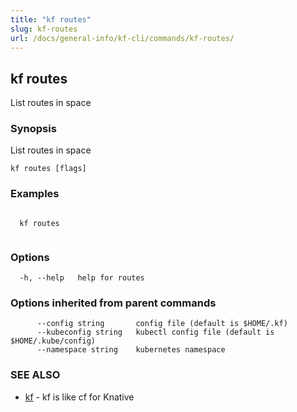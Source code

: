 ```yaml
---
title: "kf routes"
slug: kf-routes
url: /docs/general-info/kf-cli/commands/kf-routes/
---
```

## kf routes

List routes in space

### Synopsis

List routes in space

```
kf routes [flags]
```

### Examples

```

  kf routes
  
```

### Options

```
  -h, --help   help for routes
```

### Options inherited from parent commands

```
      --config string       config file (default is $HOME/.kf)
      --kubeconfig string   kubectl config file (default is $HOME/.kube/config)
      --namespace string    kubernetes namespace
```

### SEE ALSO

* [kf](/docs/general-info/kf-cli/commands/kf/)	 - kf is like cf for Knative

